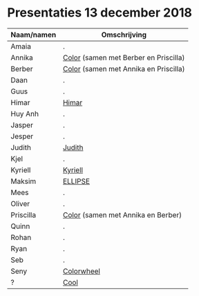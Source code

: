 # Presentaties 13 december 2018

Naam/namen|Omschrijving
---|---
Amaia|.
Annika|[Color](annika_berber_priscilla_color/annika_berber_priscilla_color.pde) (samen met Berber en Priscilla)
Berber|[Color](annika_berber_priscilla_color/annika_berber_priscilla_color.pde) (samen met Annika en Priscilla)
Daan|.
Guus|.
Himar|[Himar](himar/himar.pde)
Huy Anh|.
Jasper|.
Jesper|.
Judith|[Judith](judith/judith.pde)
Kjel|.
Kyriell|[Kyriell](kyriell/kyriell.pde)
Maksim|[ELLIPSE](maksim_3/maksim_3.pde)
Mees|.
Oliver|.
Priscilla|[Color](annika_berber_priscilla_color/annika_berber_priscilla_color.pde) (samen met Annika en Berber)
Quinn|.
Rohan|.
Ryan|.
Seb|.
Seny|[Colorwheel](seny_colorwheel/seny_colorwheel.pde)
?|[Cool](cool/cool.pde)
